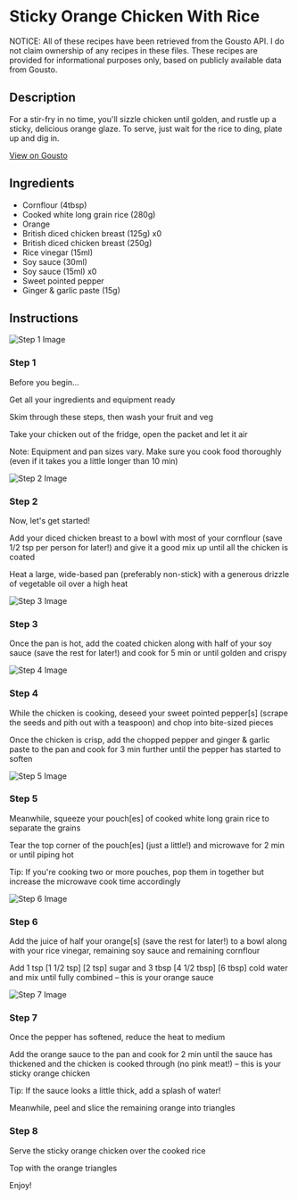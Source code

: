 # Sticky Orange Chicken With Rice

NOTICE: All of these recipes have been retrieved from the Gousto API. I do not claim ownership of any recipes in these files. These recipes are provided for informational purposes only, based on publicly available data from Gousto.

## Description

For a stir-fry in no time, you'll sizzle chicken until golden, and rustle up a sticky, delicious orange glaze. To serve, just wait for the rice to ding, plate up and dig in. 

[View on Gousto](https://www.gousto.co.uk/recipes/cookbook/sticky-orange-chicken-rice)

## Ingredients

- Cornflour (4tbsp)
- Cooked white long grain rice (280g)
- Orange
- British diced chicken breast (125g) x0
- British diced chicken breast (250g)
- Rice vinegar (15ml)
- Soy sauce (30ml)
- Soy sauce (15ml) x0
- Sweet pointed pepper
- Ginger & garlic paste (15g)

## Instructions

![Step 1 Image](https://production-media.gousto.co.uk/cms/recipe-step-image/Admin-10mm-Step-1-1616500729384-x200.jpg)

### Step 1

Before you begin...

Get all your ingredients and equipment ready

Skim through these steps, then wash your fruit and veg

Take your chicken out of the fridge, open the packet and let it air

Note: Equipment and pan sizes vary. Make sure you cook food thoroughly (even if it takes you a little longer than 10 min)

![Step 2 Image](https://production-media.gousto.co.uk/cms/recipe-step-image/step-2-1585748348305-x200.jpg)

### Step 2

Now, let's get started!

Add your diced chicken breast to a bowl with most of your cornflour (save 1/2 tsp per person for later!) and give it a good mix up until all the chicken is coated

Heat a large, wide-based pan (preferably non-stick) with a generous drizzle of vegetable oil over a high heat

![Step 3 Image](https://production-media.gousto.co.uk/cms/recipe-step-image/step-3-1585748353528-x200.jpg)

### Step 3

Once the pan is hot, add the coated chicken along with half of your soy sauce (save the rest for later!) and cook for 5 min or until golden and crispy

![Step 4 Image](https://production-media.gousto.co.uk/cms/recipe-step-image/step-4-1585748358638-x200.jpg)

### Step 4

While the chicken is cooking, deseed your sweet pointed pepper[s] (scrape the seeds and pith out with a teaspoon) and chop into bite-sized pieces

Once the chicken is crisp, add the chopped pepper and ginger & garlic paste to the pan and cook for 3 min further until the pepper has started to soften

![Step 5 Image](https://production-media.gousto.co.uk/cms/recipe-step-image/Step-5-1585748363295-x200.jpg)

### Step 5

Meanwhile, squeeze your pouch[es] of cooked white long grain rice to separate the grains

Tear the top corner of the pouch[es] (just a little!) and microwave for 2 min or until piping hot

Tip: If you're cooking two or more pouches, pop them in together but increase the microwave cook time accordingly

![Step 6 Image](https://production-media.gousto.co.uk/cms/recipe-step-image/step-6-1585748367298-x200.jpg)

### Step 6

Add the juice of half your orange[s] (save the rest for later!) to a bowl along with your rice vinegar, remaining soy sauce and remaining cornflour

Add 1 tsp <span class="text-purple">[1 1/2 tsp]</span> <span class="text-danger">[2 tsp]</span> sugar and 3 tbsp <span class="text-purple">[4 1/2 tbsp]</span> <span class="text-danger">[6 tbsp]</span> cold water and mix until fully combined – this is your orange sauce

![Step 7 Image](https://production-media.gousto.co.uk/cms/recipe-step-image/step-7-1585748371596-x200.jpg)

### Step 7

Once the pepper has softened, reduce the heat to medium

Add the orange sauce to the pan and cook for 2 min until the sauce has thickened and the chicken is cooked through (no pink meat!) – this is your sticky orange chicken

Tip: If the sauce looks a little thick, add a splash of water!

Meanwhile, peel and slice the remaining orange into triangles

### Step 8

Serve the sticky orange chicken over the cooked rice

Top with the orange triangles

Enjoy!

